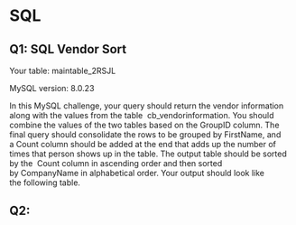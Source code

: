 # SQL
## Q1: SQL Vendor Sort

Your table: maintable_2RSJL

MySQL version: 8.0.23

In this MySQL challenge, your query should return the vendor information along with the values from the table 
cb_vendorinformation. You should combine the values of the two tables based on the GroupID column. The final
query should consolidate the rows to be grouped by FirstName, and a Count column should be added at the end 
that adds up the number of times that person shows up in the table. The output table should be sorted by the 
Count column in ascending order and then sorted by CompanyName in alphabetical order. Your output should look 
like the following table.

## Q2: 
